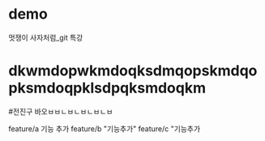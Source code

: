 # demo
멋쟁이 사자처럼_git 특강
# dkwmdopwkmdoqksdmqopskmdqopksmdoqpklsdpqksmdoqkm
#전진구 바오ㅂㅂㄴㅂㄴㅂㄴㅂㄴㅂ

feature/a 기능 추가
feature/b "기능추가"    feature/c "기능추가

